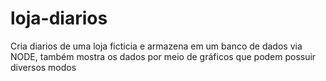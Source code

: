 # loja-diarios

Cria diarios de uma loja ficticia e armazena em um banco de dados via NODE, também mostra os dados por meio de gráficos que podem possuir diversos modos
